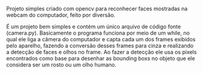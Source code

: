 Projeto simples criado com opencv para reconhecer faces mostradas na webcam do computador, feito por diversão.


É um projeto bem simples e contém um único arquivo de código fonte (camera.py). Basicamente o programa funciona por meio de um while, no qual ele liga a câmera
do computador e capta cada um dos frames exibidos pelo aparelho, fazendo a conversão desses frames para cinza e realizando a detecção de faces e olhos no frame.
Ao fazer a detecção ele usa os pixels encontrados como base para desenhar as bounding boxs no objeto que ele considera ser um rosto ou um olho humano.
